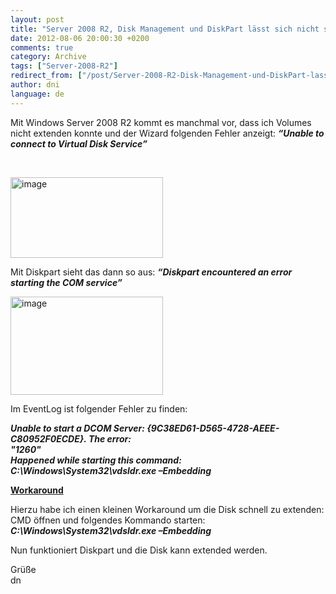 ```yaml
---
layout: post
title: "Server 2008 R2, Disk Management und DiskPart lässt sich nicht starten"
date: 2012-08-06 20:00:30 +0200
comments: true
category: Archive
tags: ["Server-2008-R2"]
redirect_from: ["/post/Server-2008-R2-Disk-Management-und-DiskPart-lasst-sich-nicht-starten", "/post/server-2008-r2-disk-management-und-diskpart-lasst-sich-nicht-starten"]
author: dni
language: de
---
```

<!-- more -->
<p>Mit Windows Server 2008 R2 kommt es manchmal vor, dass ich Volumes nicht extenden konnte und der Wizard folgenden Fehler anzeigt: <strong><em>“Unable to connect to Virtual Disk Service”</em></strong></p>  <p>&#160;</p>  <p><a href="/assets/archive/image_447.png"><img title="image" style="border-left-width: 0px; border-right-width: 0px; border-bottom-width: 0px; display: inline; border-top-width: 0px" border="0" alt="image" src="/assets/archive/image_thumb_445.png" width="244" height="129" /></a> </p>  <p>Mit Diskpart sieht das dann so aus: <strong><em>“Diskpart encountered an error starting the COM service”</em></strong>&#160;</p>  <p><a href="/assets/archive/image_448.png"><img title="image" style="border-left-width: 0px; border-right-width: 0px; border-bottom-width: 0px; display: inline; border-top-width: 0px" border="0" alt="image" src="/assets/archive/image_thumb_446.png" width="244" height="157" /></a> </p>  <p>Im EventLog ist folgender Fehler zu finden:</p>  <p><strong><em>Unable to start a DCOM Server: {9C38ED61-D565-4728-AEEE-C80952F0ECDE}. The error:        <br />&quot;1260&quot;         <br />Happened while starting this command:         <br />C:\Windows\System32\vdsldr.exe –Embedding</em></strong></p>  <p><strong><u>Workaround</u></strong></p>  <p>Hierzu habe ich einen kleinen Workaround um die Disk schnell zu extenden: CMD öffnen und folgendes Kommando starten: <strong><em>C:\Windows\System32\vdsldr.exe –Embedding </em></strong></p>  <p>Nun funktioniert Diskpart und die Disk kann extended werden. </p>  <p>Grüße    <br />dn</p>

